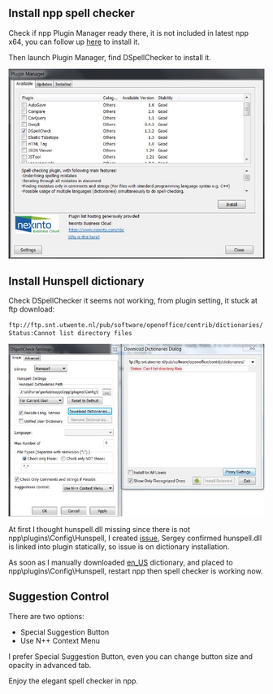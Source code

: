 ## Install npp spell checker

Check if npp Plugin Manager ready there, it is not included in latest npp x64, you can follow up [here](https://github.com/robertluwang/npp/blob/master/npp-plugin-manager.md) to install it.

Then launch Plugin Manager, find DSpellChecker to install it.

![](images/DSpellChecker.jpg)

## Install Hunspell dictionary
Check DSpellChecker it seems not working, from plugin setting, it stuck at ftp download:
```
ftp://ftp.snt.utwente.nl/pub/software/openoffice/contrib/dictionaries/
Status:Cannot list directory files
```

![](images/spellchecker-Hunspell-error.jpg)

At first I thought hunspell.dll missing since there is not npp\plugins\Config\Hunspell, I created [issue](https://github.com/Predelnik/DSpellCheck/issues/111), Sergey confirmed hunspell.dll is linked into plugin statically, so issue is on dictionary installation.

As soon as I manually downloaded [en_US](ftp://ftp.snt.utwente.nl/pub/software/openoffice/contrib/dictionaries/en_US.zip) dictionary, and placed to npp\plugins\Config\Hunspell, restart npp then spell checker is working now.

## Suggestion Control
There are two options:
- Special Suggestion Button
- Use N++ Context Menu

I prefer Special Suggestion Button, even you can change button size and opacity in advanced tab.

Enjoy the elegant spell checker in npp.


